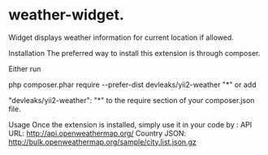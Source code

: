 # weather-widget.
Widget displays weather information for current location if allowed.

Installation
The preferred way to install this extension is through composer.

Either run

php composer.phar require --prefer-dist devleaks/yii2-weather "*"
or add

"devleaks/yii2-weather": "*"
to the require section of your composer.json file.

Usage
Once the extension is installed, simply use it in your code by :
API URL: http://api.openweathermap.org/
Country JSON: http://bulk.openweathermap.org/sample/city.list.json.gz
<div id="weather"></div>


<?php echo Wheather::widget() ?>

